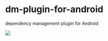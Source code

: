 # dm-plugin-for-android
dependency management plugin for Android

[![](https://www.jitpack.io/v/ruintazila/dm-plugin.svg)](https://www.jitpack.io/#ruintazila/dm-plugin)

